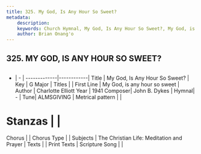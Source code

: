 ```yaml
---
title: 325. My God, Is Any Hour So Sweet?
metadata:
    description: 
    keywords: Church Hymnal, My God, Is Any Hour So Sweet?, My God, is any hour so sweet, 
    author: Brian Onang'o
---
```



## 325. MY GOD, IS ANY HOUR SO SWEET?

```txt

```

- |   -  |
-------------|------------|
Title | My God, Is Any Hour So Sweet? |
Key | G Major |
Titles |  |
First Line | My God, is any hour so sweet |
Author | Charlotte Elliott
Year | 1941
Composer| John B. Dykes |
Hymnal|  - |
Tune| ALMSGIVING |
Metrical pattern | |
# Stanzas |  |
Chorus |  |
Chorus Type |  |
Subjects | The Christian Life: Meditation and Prayer |
Texts |  |
Print Texts | 
Scripture Song |  |
  
